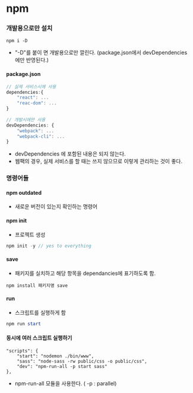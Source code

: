 # npm



### 개발용으로만 설치

```
npm i -D
```

- "-D"를 붙이 면 개발용으로만 깔린다. (package.json에서 devDependencies 에만 반영된다.)



#### package.json 

```javascript
// 실제 서비스시에 사용
dependencies:{
    "react": ...
    "reac-dom": ...
}
    
// 개발시에만 사용    
devDependencies: {
    "webpack": ...
    "webpack-cli": ...
}    
```

- devDependencies 에 포함된 내용은 되지 않는다.
- 웹팩의 경우, 실제 서비스를 할 때는 쓰지 않으므로 이렇게 관리하는 것이 좋다.



### 명령어들

#### npm outdated

- 새로운 버전이 있는지 확인하는 명령어



#### npm init

- 프로젝트 생성

```javascript
npm init -y // yes to everything
```



#### save

- 패키지를 실치하고 해당 항목을 dependancies에 표기하도록 함.

```shell
npm install 패키지명 save
```



####  run

- 스크립트를 실행하게 함

```powershell
npm run start
```





#### 동시에 여러 스크립트 실행하기

```jso
"scripts": {
	"start": "nodemon ./bin/www",
	"sass": "node-sass -rw public/css -o public/css",
	"dev": "npm-run-all -p start sass"
},
```

- npm-run-all 모듈을 사용한다.  ( -p : parallel)